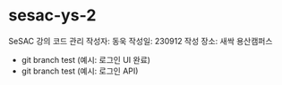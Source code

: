 # sesac-ys-2

SeSAC 강의 코드 관리
작성자: 동욱
작성일: 230912
작성 장소: 새싹 용산캠퍼스

- git branch test (예시: 로그인 UI 완료)
- git branch test (예시: 로그인 API)
